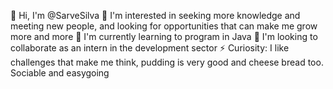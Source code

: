 👋 Hi, I'm @SarveSilva
👀 I'm interested in seeking more knowledge and meeting new people, and looking for opportunities that can make me grow more and more
🌱 I'm currently learning to program in Java
💞️ I'm looking to collaborate as an intern in the development sector
⚡ Curiosity: I like challenges that make me think, pudding is very good and cheese bread too. Sociable and easygoing

